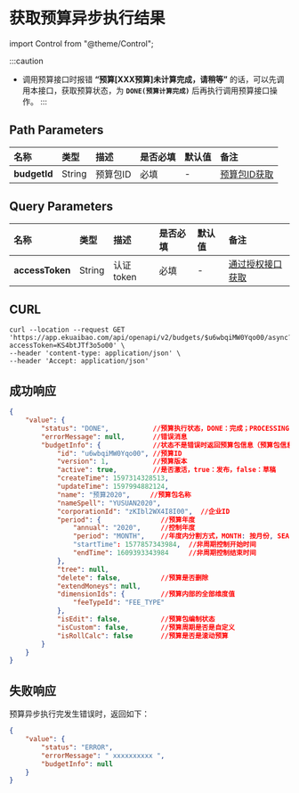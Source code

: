 # 获取预算异步执行结果

import Control from "@theme/Control";

<Control
method="GET"
url="/api/openapi/v2/budgets/$`budgetId`/async"
/>

:::caution
- 调用预算接口时报错 **“预算[XXX预算]未计算完成，请稍等”** 的话，可以先调用本接口，获取预算状态，为 **`DONE(预算计算完成)`** 后再执行调用预算接口操作。
:::

## Path Parameters

| 名称 | 类型 | 描述 | 是否必填 | 默认值 | 备注 |
| :--- | :--- | :--- | :--- |:--- | :--- |
| **budgetId** | String | 预算包ID | 必填 | - | [预算包ID获取](/docs/open-api/budget/get-budget-list) |

## Query Parameters

| 名称 | 类型 | 描述 | 是否必填 | 默认值 | 备注 |
| :--- | :--- | :--- | :--- |:--- | :--- |
| **accessToken** | String | 认证token | 必填 | - | [通过授权接口获取](/docs/open-api/getting-started/auth) |

## CURL
```shell
curl --location --request GET 'https://app.ekuaibao.com/api/openapi/v2/budgets/$u6wbqiMW0Yqo00/async?accessToken=KS4btJTf3o5o00' \
--header 'content-type: application/json' \
--header 'Accept: application/json'
```

## 成功响应
```json
{
    "value": {
        "status": "DONE",           //预算执行状态，DONE：完成；PROCESSING：计算中；ERROR：上次执行错误
        "errorMessage": null,       //错误消息
        "budgetInfo": {             //状态不是错误时返回预算包信息（预算包信息，同“获取预算包详细信息”接口）
            "id": "u6wbqiMW0Yqo00", //预算ID
            "version": 1,           //预算版本
            "active": true,         //是否激活，true：发布，false：草稿
            "createTime": 1597314328513,
            "updateTime": 1597994882124,
            "name": "预算2020",     //预算包名称
            "nameSpell": "YUSUAN2020",  
            "corporationId": "zKIbl2WX4I8I00",  //企业ID
            "period": {               //预算年度
                "annual": "2020",     //控制年度
                "period": "MONTH",    //年度内分割方式，MONTH: 按月份, SEASON: 按季度, HALF_YEAR: 半年, YEAR: 整年, null: 非周期控制
                "startTime": 1577857343984,  //非周期控制开始时间
                "endTime": 1609393343984     //非周期控制结束时间
            },
            "tree": null,
            "delete": false,          //预算是否删除
            "extendMoneys": null,
            "dimensionIds": {         //预算内部的全部维度值
                "feeTypeId": "FEE_TYPE" 
            },
            "isEdit": false,          //预算包编制状态
            "isCustom": false,        //预算周期是否是自定义
            "isRollCalc": false       //预算是否是滚动预算
        }
    }
}
```

## 失败响应
预算异步执行完发生错误时，返回如下：
```json
{
    "value": {
        "status": "ERROR",
        "errorMessage": " xxxxxxxxxx ",
        "budgetInfo": null
    }
}
```

